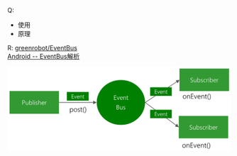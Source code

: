 Q:
* 使用
* 原理

R:
[greenrobot/EventBus](https://github.com/greenrobot/EventBus)  
[Android -- EventBus解析](https://www.cnblogs.com/yydcdut/p/4651208.html)

![](https://github.com/greenrobot/EventBus/raw/master/EventBus-Publish-Subscribe.png)

